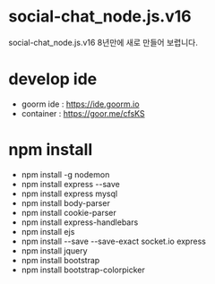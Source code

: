 # social-chat_node.js.v16
social-chat_node.js.v16 8년만에 새로 만들어 보렵니다. 

# develop ide 
- goorm ide : https://ide.goorm.io
- container : https://goor.me/cfsKS

# npm install 
- npm install -g nodemon
- npm install express --save
- npm install express mysql
- npm install body-parser
- npm install cookie-parser
- npm install express-handlebars
- npm install ejs
- npm install --save --save-exact socket.io express
- npm install jquery
- npm install bootstrap
- npm install bootstrap-colorpicker


